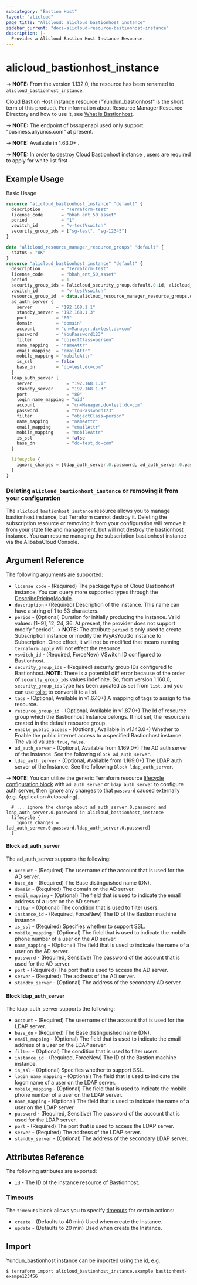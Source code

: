```yaml
---
subcategory: "Bastion Host"
layout: "alicloud"
page_title: "Alicloud: alicloud_bastionhost_instance"
sidebar_current: "docs-alicloud-resource-bastionhost-instance"
description: |-
  Provides a Alicloud Bastion Host Instance Resource.
---
```


# alicloud_bastionhost_instance

-> **NOTE:** From the version 1.132.0, the resource has been renamed to `alicloud_bastionhost_instance`.

Cloud Bastion Host instance resource ("Yundun_bastionhost" is the short term of this product). 
For information about Resource Manager Resource Directory and how to use it, see [What is Bastionhost](https://www.alibabacloud.com/help/en/doc-detail/52922.htm).

-> **NOTE:** The endpoint of bssopenapi used only support "business.aliyuncs.com" at present.

-> **NOTE:** Available in 1.63.0+ .

-> **NOTE:** In order to destroy Cloud Bastionhost instance , users are required to apply for white list first

## Example Usage

Basic Usage

```terraform
resource "alicloud_bastionhost_instance" "default" {
  description        = "Terraform-test"
  license_code       = "bhah_ent_50_asset"
  period             = "1"
  vswitch_id         = "v-testVswitch"
  security_group_ids = ["sg-test", "sg-12345"]
}
```

```terraform
data "alicloud_resource_manager_resource_groups" "default" {
  status = "OK"
}
resource "alicloud_bastionhost_instance" "default" {
  description        = "Terraform-test"
  license_code       = "bhah_ent_50_asset"
  period             = 1
  security_group_ids = [alicloud_security_group.default.0.id, alicloud_security_group.default.1.id]
  vswitch_id         = "v-testVswitch"
  resource_group_id  = data.alicloud_resource_manager_resource_groups.default.ids.0
  ad_auth_server {
    server         = "192.168.1.1"
    standby_server = "192.168.1.3"
    port           = "80"
    domain         = "domain"
    account        = "cn=Manager,dc=test,dc=com"
    password       = "YouPassword123"
    filter         = "objectClass=person"
    name_mapping   = "nameAttr"
    email_mapping  = "emailAttr"
    mobile_mapping = "mobileAttr"
    is_ssl         = false
    base_dn        = "dc=test,dc=com"
  }
  ldap_auth_server {
    server             = "192.168.1.1"
    standby_server     = "192.168.1.3"
    port               = "80"
    login_name_mapping = "uid"
    account            = "cn=Manager,dc=test,dc=com"
    password           = "YouPassword123"
    filter             = "objectClass=person"
    name_mapping       = "nameAttr"
    email_mapping      = "emailAttr"
    mobile_mapping     = "mobileAttr"
    is_ssl             = false
    base_dn            = "dc=test,dc=com"
  }

  lifecycle {
    ignore_changes = [ldap_auth_server.0.password, ad_auth_server.0.password]
  }
}
```

### Deleting `alicloud_bastionhost_instance` or removing it from your configuration

The `alicloud_bastionhost_instance` resource allows you to manage bastionhost instance, but Terraform cannot destroy it.
Deleting the subscription resource or removing it from your configuration
will remove it from your state file and management, but will not destroy the bastionhost instance.
You can resume managing the subscription bastionhost instance via the AlibabaCloud Console.

## Argument Reference

The following arguments are supported:

* `license_code` - (Required)  The package type of Cloud Bastionhost instance. You can query more supported types through the [DescribePricingModule](https://help.aliyun.com/document_detail/96469.html).
* `description` - (Required) Description of the instance. This name can have a string of 1 to 63 characters.
* `period` - (Optional) Duration for initially producing the instance. Valid values: [1~9], 12, 24, 36. At present, the provider does not support modify "period".
-> **NOTE:** The attribute `period` is only used to create Subscription instance or modify the PayAsYouGo instance to Subscription. Once effect, it will not be modified that means running `terraform apply` will not effect the resource.
* `vswitch_id` - (Required, ForceNew) VSwitch ID configured to Bastionhost.
* `security_group_ids` - (Required) security group IDs configured to Bastionhost. 
  **NOTE:** There is a potential diff error because of the order of `security_group_ids` values indefinite.
  So, from version 1.160.0, `security_group_ids` type has been updated as `set` from `list`,
  and you can use [tolist](https://www.terraform.io/language/functions/tolist) to convert it to a list.
* `tags` - (Optional, Available in v1.67.0+) A mapping of tags to assign to the resource.
* `resource_group_id` - (Optional, Available in v1.87.0+) The Id of resource group which the Bastionhost Instance belongs. If not set, the resource is created in the default resource group.
* `enable_public_access` - (Optional, Available in v1.143.0+)  Whether to Enable the public internet access to a specified Bastionhost instance. The valid values: `true`, `false`.
* `ad_auth_server` - (Optional, Available from 1.169.0+) The AD auth server of the Instance. See the following `Block ad_auth_server`.
* `ldap_auth_server` - (Optional, Available from 1.169.0+) The LDAP auth server of the Instance. See the following `Block ldap_auth_server`.
  
-> **NOTE:** You can utilize the generic Terraform resource [lifecycle configuration block](https://www.terraform.io/docs/configuration/resources.html) with `ad_auth_server` or `ldap_auth_server` to configure auth server, then ignore any changes to that `password` caused externally (e.g. Application Autoscaling).
```
  # ... ignore the change about ad_auth_server.0.password and ldap_auth_server.0.password in alicloud_bastionhost_instance
  lifecycle {
    ignore_changes = [ad_auth_server.0.password,ldap_auth_server.0.password]
  }
```

#### Block ad_auth_server

The ad_auth_server supports the following:

* `account` - (Required) The username of the account that is used for the AD server.
* `base_dn` - (Required) The Base distinguished name (DN).
* `domain` - (Required) The domain on the AD server.
* `email_mapping` - (Optional) The field that is used to indicate the email address of a user on the AD server.
* `filter` - (Optional) The condition that is used to filter users.
* `instance_id` - (Required, ForceNew) The ID of the Bastion machine instance.
* `is_ssl` - (Required) Specifies whether to support SSL.
* `mobile_mapping` - (Optional) The field that is used to indicate the mobile phone number of a user on the AD server.
* `name_mapping` - (Optional) The field that is used to indicate the name of a user on the AD server.
* `password` - (Required, Sensitive) The password of the account that is used for the AD server.
* `port` - (Required) The port that is used to access the AD server.
* `server` - (Required) The address of the AD server.
* `standby_server` - (Optional) The address of the secondary AD server.

#### Block ldap_auth_server

The ldap_auth_server supports the following:

* `account` - (Required) The username of the account that is used for the LDAP server.
* `base_dn` - (Required) The Base distinguished name (DN).
* `email_mapping` - (Optional) The field that is used to indicate the email address of a user on the LDAP server.
* `filter` - (Optional) The condition that is used to filter users.
* `instance_id` - (Required, ForceNew) The ID of the Bastion machine instance.
* `is_ssl` - (Optional) Specifies whether to support SSL.
* `login_name_mapping` - (Optional) The field that is used to indicate the logon name of a user on the LDAP server.
* `mobile_mapping` - (Optional) The field that is used to indicate the mobile phone number of a user on the LDAP server.
* `name_mapping` - (Optional) The field that is used to indicate the name of a user on the LDAP server.
* `password` - (Required, Sensitive) The password of the account that is used for the LDAP server.
* `port` - (Required) The port that is used to access the LDAP server.
* `server` - (Required) The address of the LDAP server.
* `standby_server` - (Optional) The address of the secondary LDAP server.

## Attributes Reference

The following attributes are exported:

* `id` - The ID of the instance resource of Bastionhost.

### Timeouts

The `timeouts` block allows you to specify [timeouts](https://www.terraform.io/docs/configuration-0-11/resources.html#timeouts) for certain actions:

* `create` - (Defaults to 40 min) Used when create the Instance.
* `update` - (Defaults to 20 min) Used when create the Instance.

## Import

Yundun_bastionhost instance can be imported using the id, e.g.

```
$ terraform import alicloud_bastionhost_instance.example bastionhost-exampe123456
```
